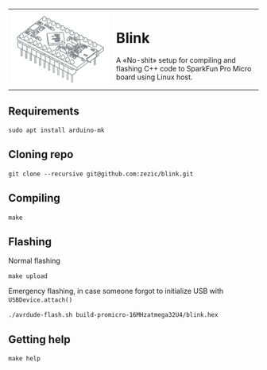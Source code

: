 <table>
    <tr>
        <td><img align="left" src="logo.png?raw=true"></td>
        <td>
            <h1>Blink</h1>
            <p>A «No-shit» setup for compiling and flashing C++ code to SparkFun Pro Micro board using Linux host.</p>
        </td>
    </tr>
</table>

## Requirements

```shell
sudo apt install arduino-mk
```

## Cloning repo

```shell
git clone --recursive git@github.com:zezic/blink.git
```

## Compiling

```shell
make
```

## Flashing

Normal flashing

```
make upload
```

Emergency flashing, in case someone forgot to initialize USB with `USBDevice.attach()`

```
./avrdude-flash.sh build-promicro-16MHzatmega32U4/blink.hex
```

## Getting help

```
make help
```